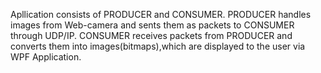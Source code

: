 Apllication consists of PRODUCER and CONSUMER.
PRODUCER handles images from Web-camera and sents them as packets to CONSUMER through UDP/IP.
CONSUMER receives packets from PRODUCER and converts them into images(bitmaps),which are displayed to the user via WPF Application.  
